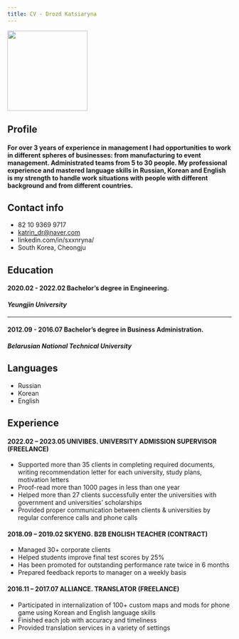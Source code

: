 ```yaml
---
title: CV - Drozd Katsiaryna
---
```


<img src="https://avatars.githubusercontent.com/u/115776582?s=400&u=88db75e654e038ffba172c04188bb0b0d7c42de4&v=4" width="180" height="180">

## Profile

#### For over 3 years of experience in management I had opportunities to work in different spheres of businesses: from manufacturing to event management. Administrated teams from 5 to 30 people. My professional experience and mastered language skills in Russian, Korean and English is my strength to handle work situations with people with different background and from different countries.

## Contact info

- 82 10 9369 9717
- katrin_dr@naver.com
- linkedin.com/in/sxxnryna/
- South Korea, Cheongju

## Education

#### **2020.02 - 2022.02** Bachelor’s degree in Engineering.

#### _Yeungjin University_

---

#### **2012.09 - 2016.07** Bachelor’s degree in Business Administration.

#### _Belarusian National Technical University_

## Languages

- Russian
- Korean
- English

## Experience

#### 2022.02 – 2023.05 UNIVIBES. UNIVERSITY ADMISSION SUPERVISOR (FREELANCE)

- Supported more than 35 clients in completing required documents, writing recommendation letter for each university, study plans, motivation letters
- Proof-read more than 1000 pages in less than one year
- Helped more than 27 clients successfully enter the universities with government and universities’ scholarships
- Provided proper communication between clients & universities by regular conference calls and phone calls

#### 2018.09 – 2019.02 SKYENG. B2B ENGLISH TEACHER (CONTRACT)

- Managed 30+ corporate clients
- Helped students improve final test scores by 25%
- Has been promoted for outstanding performance rate twice in 6 months
- Prepared feedback reports to manager on a weekly basis

#### 2016.11 – 2017.07 ALLIANCE. TRANSLATOR (FREELANCE)

- Participated in internalization of 100+ custom maps and mods for phone game using Korean and English language skills
- Finished each job with accuracy and timeliness
- Provided translation services in a variety of settings
